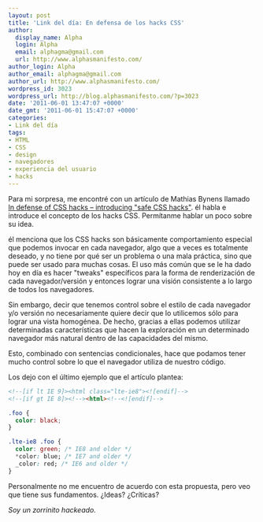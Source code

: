 ```yaml
---
layout: post
title: 'Link del día: En defensa de los hacks CSS'
author:
  display_name: Alpha
  login: Alpha
  email: alphagma@gmail.com
  url: http://www.alphasmanifesto.com/
author_login: Alpha
author_email: alphagma@gmail.com
author_url: http://www.alphasmanifesto.com/
wordpress_id: 3023
wordpress_url: http://blog.alphasmanifesto.com/?p=3023
date: '2011-06-01 13:47:07 +0000'
date_gmt: '2011-06-01 15:47:07 +0000'
categories:
- Link del día
tags:
- HTML
- CSS
- design
- navegadores
- experiencia del usuario
- hacks
---
```


Para mi sorpresa, me encontré con un artículo de Mathias Bynens llamado [In defense of CSS hacks &ndash; introducing "safe CSS hacks"](http://mathiasbynens.be/notes/safe-css-hacks). él habla e introduce el concepto de los hacks CSS. Permítanme hablar un poco sobre su idea.

él menciona que los CSS hacks son básicamente comportamiento especial que podemos invocar en cada navegador, algo que a veces es totalmente deseado, y no tiene por qué ser un problema o una mala práctica, sino que puede ser usado para muchas cosas. El uso más común que se le ha dado hoy en día es hacer "tweaks" específicos para la forma de renderización de cada navegador/versión y entonces lograr una visión consistente a lo largo de todos los navegadores.

Sin embargo, decir que tenemos control sobre el estilo de cada navegador y/o versión no necesariamente quiere decir que lo utilicemos sólo para lograr una vista homogénea. De hecho, gracias a ellas podemos utilizar determinadas características que hacen la exploración en un determinado navegador más natural dentro de las capacidades del mismo.

Esto, combinado con sentencias condicionales, hace que podamos tener mucho control sobre lo que el navegador utiliza de nuestro código.

Los dejo con el último ejemplo que el artículo plantea:

```html
<!--[if lt IE 9]><html class="lte-ie8"><![endif]-->
<!--[if gt IE 8]><!--><html><!--<![endif]-->
```

```css
.foo {
  color: black;
}

.lte-ie8 .foo {
  color: green; /* IE8 and older */
  *color: blue; /* IE7 and older */
  _color: red; /* IE6 and older */
}
```

Personalmente no me encuentro de acuerdo con esta propuesta, pero veo que tiene sus fundamentos.  ¿Ideas?  ¿Críticas?

_Soy un zorrinito hackeado._
